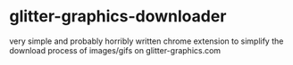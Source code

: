 # glitter-graphics-downloader
very simple and probably horribly written chrome extension to simplify the download process of images/gifs on glitter-graphics.com
